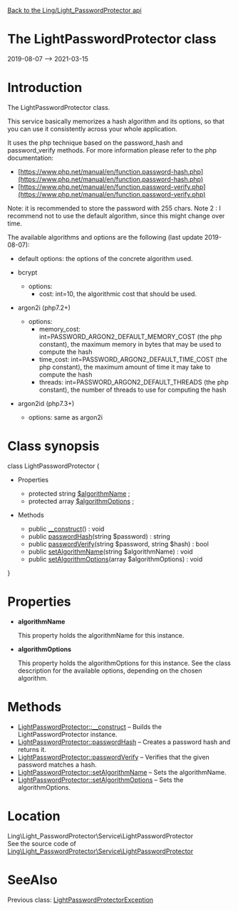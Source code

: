 [Back to the Ling/Light_PasswordProtector api](https://github.com/lingtalfi/Light_PasswordProtector/blob/master/doc/api/Ling/Light_PasswordProtector.md)



The LightPasswordProtector class
================
2019-08-07 --> 2021-03-15






Introduction
============

The LightPasswordProtector class.


This service basically memorizes a hash algorithm and its options, so that you can use it consistently across your whole application.

It uses the php technique based on the password_hash and password_verify methods.
For more information please refer to the php documentation:

- [https://www.php.net/manual/en/function.password-hash.php](https://www.php.net/manual/en/function.password-hash.php)
- [https://www.php.net/manual/en/function.password-verify.php](https://www.php.net/manual/en/function.password-verify.php)


Note: it is recommended to store the password with 255 chars.
Note 2 : I recommend not to use the default algorithm, since this might change over time.




The available algorithms and options are the following (last update 2019-08-07):


- default
     options: the options of the concrete algorithm used.

- bcrypt
     - options:
         - cost: int=10, the algorithmic cost that should be used.

- argon2i (php7.2+)
     - options:
         - memory_cost: int=PASSWORD_ARGON2_DEFAULT_MEMORY_COST (the php constant), the maximum memory in bytes that may be used to compute the hash
         - time_cost: int=PASSWORD_ARGON2_DEFAULT_TIME_COST (the php constant), the maximum amount of time it may take to compute the hash
         - threads: int=PASSWORD_ARGON2_DEFAULT_THREADS (the php constant), the number of threads to use for computing the hash



- argon2id (php7.3+)
     - options: same as argon2i



Class synopsis
==============


class <span class="pl-k">LightPasswordProtector</span>  {

- Properties
    - protected string [$algorithmName](#property-algorithmName) ;
    - protected array [$algorithmOptions](#property-algorithmOptions) ;

- Methods
    - public [__construct](https://github.com/lingtalfi/Light_PasswordProtector/blob/master/doc/api/Ling/Light_PasswordProtector/Service/LightPasswordProtector/__construct.md)() : void
    - public [passwordHash](https://github.com/lingtalfi/Light_PasswordProtector/blob/master/doc/api/Ling/Light_PasswordProtector/Service/LightPasswordProtector/passwordHash.md)(string $password) : string
    - public [passwordVerify](https://github.com/lingtalfi/Light_PasswordProtector/blob/master/doc/api/Ling/Light_PasswordProtector/Service/LightPasswordProtector/passwordVerify.md)(string $password, string $hash) : bool
    - public [setAlgorithmName](https://github.com/lingtalfi/Light_PasswordProtector/blob/master/doc/api/Ling/Light_PasswordProtector/Service/LightPasswordProtector/setAlgorithmName.md)(string $algorithmName) : void
    - public [setAlgorithmOptions](https://github.com/lingtalfi/Light_PasswordProtector/blob/master/doc/api/Ling/Light_PasswordProtector/Service/LightPasswordProtector/setAlgorithmOptions.md)(array $algorithmOptions) : void

}




Properties
=============

- <span id="property-algorithmName"><b>algorithmName</b></span>

    This property holds the algorithmName for this instance.
    
    

- <span id="property-algorithmOptions"><b>algorithmOptions</b></span>

    This property holds the algorithmOptions for this instance.
    See the class description for the available options, depending on the chosen algorithm.
    
    



Methods
==============

- [LightPasswordProtector::__construct](https://github.com/lingtalfi/Light_PasswordProtector/blob/master/doc/api/Ling/Light_PasswordProtector/Service/LightPasswordProtector/__construct.md) &ndash; Builds the LightPasswordProtector instance.
- [LightPasswordProtector::passwordHash](https://github.com/lingtalfi/Light_PasswordProtector/blob/master/doc/api/Ling/Light_PasswordProtector/Service/LightPasswordProtector/passwordHash.md) &ndash; Creates a password hash and returns it.
- [LightPasswordProtector::passwordVerify](https://github.com/lingtalfi/Light_PasswordProtector/blob/master/doc/api/Ling/Light_PasswordProtector/Service/LightPasswordProtector/passwordVerify.md) &ndash; Verifies that the given password matches a hash.
- [LightPasswordProtector::setAlgorithmName](https://github.com/lingtalfi/Light_PasswordProtector/blob/master/doc/api/Ling/Light_PasswordProtector/Service/LightPasswordProtector/setAlgorithmName.md) &ndash; Sets the algorithmName.
- [LightPasswordProtector::setAlgorithmOptions](https://github.com/lingtalfi/Light_PasswordProtector/blob/master/doc/api/Ling/Light_PasswordProtector/Service/LightPasswordProtector/setAlgorithmOptions.md) &ndash; Sets the algorithmOptions.





Location
=============
Ling\Light_PasswordProtector\Service\LightPasswordProtector<br>
See the source code of [Ling\Light_PasswordProtector\Service\LightPasswordProtector](https://github.com/lingtalfi/Light_PasswordProtector/blob/master/Service/LightPasswordProtector.php)



SeeAlso
==============
Previous class: [LightPasswordProtectorException](https://github.com/lingtalfi/Light_PasswordProtector/blob/master/doc/api/Ling/Light_PasswordProtector/Exception/LightPasswordProtectorException.md)<br>

